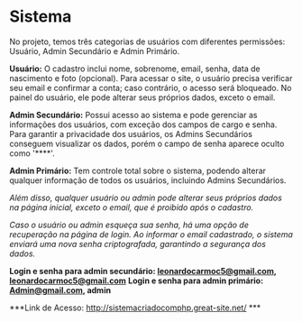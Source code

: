 # Sistema
 
No projeto, temos três categorias de usuários com diferentes permissões: Usuário, Admin Secundário e Admin Primário.

**Usuário:** O cadastro inclui nome, sobrenome, email, senha, data de nascimento e foto (opcional). Para acessar o site, o usuário precisa verificar seu email e confirmar a conta; caso contrário, o acesso será bloqueado. No painel do usuário, ele pode alterar seus próprios dados, exceto o email.

**Admin Secundário:** Possui acesso ao sistema e pode gerenciar as informações dos usuários, com exceção dos campos de cargo e senha. Para garantir a privacidade dos usuários, os Admins Secundários conseguem visualizar os dados, porém o campo de senha aparece oculto como '****'.

**Admin Primário:** Tem controle total sobre o sistema, podendo alterar qualquer informação de todos os usuários, incluindo Admins Secundários.

*Além disso, qualquer usuário ou admin pode alterar seus próprios dados na página inicial, exceto o email, que é proibido após o cadastro.*

*Caso o usuário ou admin esqueça sua senha, há uma opção de recuperação na página de login. Ao informar o email cadastrado, o sistema enviará uma nova senha criptografada, garantindo a segurança dos dados.*

**Login e senha para admin secundário: leonardocarmoc5@gmail.com, leonardocarmoc5@gmail.com**
**Login e senha para admin primário: Admin@gmail.com, admin**

 
***Link de Acesso: http://sistemacriadocomphp.great-site.net/ ***


